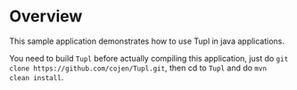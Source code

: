 
# Overview

This sample application demonstrates how to use Tupl in java applications.

You need to build ``Tupl`` before actually compiling this application, just do ``git clone https://github.com/cojen/Tupl.git``,
then cd to ``Tupl`` and do ``mvn clean install``.

